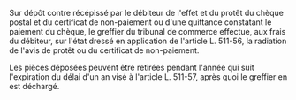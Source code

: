   
 Sur dépôt contre récépissé par le débiteur de l'effet et du protêt du chèque postal et du certificat de non-paiement ou d'une quittance constatant le paiement du chèque, le greffier du tribunal de commerce effectue, aux frais du débiteur, sur l'état dressé en application de l'article L. 511-56, la radiation de l'avis de protêt ou du certificat de non-paiement.  

  
 Les pièces déposées peuvent être retirées pendant l'année qui suit l'expiration du délai d'un an visé à l'article L. 511-57, après quoi le greffier en est déchargé.  
